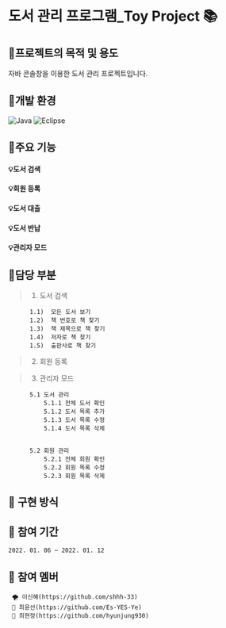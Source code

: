 # 도서 관리 프로그램_Toy Project 📚


## 🎈프로젝트의 목적 및 용도
   
   자바 콘솔창을 이용한 도서 관리 프로젝트입니다.


## 🎈개발 환경

  ![Java](https://img.shields.io/badge/java-%23ED8B00.svg?style=for-the-badge&logo=java&logoColor=white)
  ![Eclipse](https://img.shields.io/badge/Eclipse-FE7A16.svg?style=for-the-badge&logo=Eclipse&logoColor=white)

## 🎈주요 기능

#### 💡도서 검색



#### 💡회원 등록

#### 💡도서 대출
#### 💡도서 반납
#### 💡관리자 모드


## 🎈담당 부분

>  1)  도서 검색
   >>  
          1.1)  모든 도서 보기
          1.2)  책 번호로 책 찾기
          1.3)  책 제목으로 책 찾기
          1.4)  저자로 책 찾기
          1.5)  출판사로 책 찾기

 >  2)  회원 등록

 >  3)  관리자 모드
 >>
          5.1 도서 관리
              5.1.1 전체 도서 확인
              5.1.2 도서 목록 추가
              5.1.3 도서 목록 수정
              5.1.4 도서 목록 삭제
              
              
          5.2 회원 관리
              5.2.1 전체 회원 확인
              5.2.2 회원 목록 수정
              5.2.3 회원 목록 삭제

## 🎈 구현 방식
 


## 🎈 참여 기간
    2022. 01. 06 ~ 2022. 01. 12
    
## 🎈 참여 멤버
     🌪 이신혜(https://github.com/shhh-33)
     🐑 최윤선(https://github.com/Es-YES-Ye)
     🦦 최현정(https://github.com/hyunjung930)
        
    

